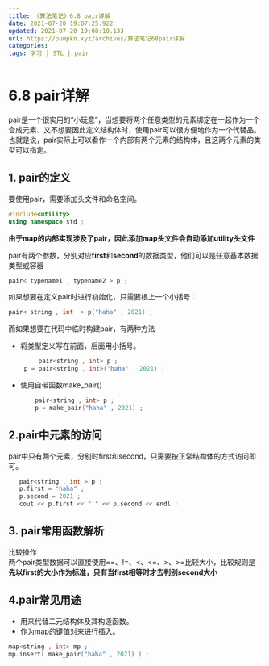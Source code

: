 ```yaml
---
title: 《算法笔记》6.8 pair详解
date: 2021-07-20 19:07:25.922
updated: 2021-07-20 19:08:10.133
url: https://pumpkn.xyz/archives/算法笔记68pair详解
categories: 
tags: 学习 | STL | pair
---
```


# 6.8 pair详解
pair是一个很实用的“小玩意”，当想要将两个任意类型的元素绑定在一起作为一个合成元素、又不想要因此定义结构体时，使用pair可以很方便地作为一个代替品。也就是说，pair实际上可以看作一个内部有两个元素的结构体，且这两个元素的类型可以指定。

## 1. pair的定义
要使用pair，需要添加头文件和命名空间。
```c++
#include<utility>
using namespace std ;
```
**由于map的内部实现涉及了pair，因此添加map头文件会自动添加utility头文件** </br>

pair有两个参数，分别对应**first**和**second**的数据类型，他们可以是任意基本数据类型或容器
```c++
pair< typename1 , typename2 > p ;
```
如果想要在定义pair时进行初始化，只需要根上一个小括号：
```c++
pair< string , int  > p("haha" , 2021) ;

```

而如果想要在代码中临时构建pair，有两种方法</br>

- 将类型定义写在前面，后面用小括号。

   ```c++
        pair<string , int> p ;
	p = pair<string , int>("haha" , 2021) ;
   ```

- 使用自带函数make_pair()

   ```c++
       pair<string , int> p ;
       p = make_pair("haha" , 2021) ;
   ```

## 2.pair中元素的访问
pair中只有两个元素，分别时first和second，只需要按正常结构体的方式访问即可。

```c++
   pair<string , int > p ;
   p.first = "haha" ;
   p.second = 2021 ;
   cout << p.first << " " << p.second << endl ;

```

## 3. pair常用函数解析
比较操作</br>
两个pair类型数据可以直接使用==、!=、<、<=、>、>=比较大小，比较规则是**先以first的大小作为标准，只有当first相等时才去判别second大小**

## 4.pair常见用途
- 用来代替二元结构体及其构造函数。
- 作为map的键值对来进行插入。

```c++
map<string , int> mp ;
mp.insert( make_pair("haha" , 2021) ) ;
```

